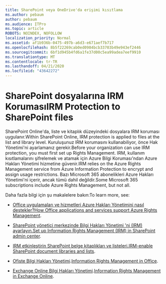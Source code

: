 ```yaml
---
title: SharePoint veya OneDrive'da erişimi kısıtlama
ms.author: pebaum
author: pebaum
ms.audience: ITPro
ms.topic: article
ROBOTS: NOINDEX, NOFOLLOW
localization_priority: Normal
ms.assetid: af1b936b-0475-497b-a6d3-e671aef7b717
ms.openlocfilehash: 8b5f22269cab0ed0984bcb33703b49e943ef2446
ms.sourcegitcommit: 6bf1d945b4fd6a1fe37d00c5ea99adea7eef9910
ms.translationtype: MT
ms.contentlocale: tr-TR
ms.lasthandoff: 04/21/2020
ms.locfileid: "43642272"
---
```

# <a name="irm-protection-to-sharepoint-files"></a><span data-ttu-id="e8eee-102">SharePoint dosyalarına IRM Koruması</span><span class="sxs-lookup"><span data-stu-id="e8eee-102">IRM Protection to SharePoint files</span></span>


<span data-ttu-id="e8eee-103">SharePoint Online'da, liste ve kitaplık düzeyindeki dosyalara IRM koruması uygulanır.</span><span class="sxs-lookup"><span data-stu-id="e8eee-103">Within SharePoint Online, IRM protection is applied to files at the list and library level.</span></span> <span data-ttu-id="e8eee-104">Kuruluşunuz IRM korumasını kullanabiliyor, önce Hak Yönetimi'ni ayarlamanız gerekir.</span><span class="sxs-lookup"><span data-stu-id="e8eee-104">Before your organization can use IRM protection, you must first set up Rights Management.</span></span> <span data-ttu-id="e8eee-105">IRM, kullanım kısıtlamalarını şifrelemek ve atamak için Azure Bilgi Koruması'ndan Azure Hakları Yönetimi hizmetine güvenir.</span><span class="sxs-lookup"><span data-stu-id="e8eee-105">IRM relies on the Azure Rights Management service from Azure Information Protection to encrypt and assign usage restrictions.</span></span> <span data-ttu-id="e8eee-106">Bazı Microsoft 365 abonelikleri Azure Hakları Yönetimi'ni içerir, ancak tümü dahil değildir.</span><span class="sxs-lookup"><span data-stu-id="e8eee-106">Some Microsoft 365 subscriptions include Azure Rights Management, but not all.</span></span> 

<span data-ttu-id="e8eee-107">Daha fazla bilgi için şu makalelere bakın:</span><span class="sxs-lookup"><span data-stu-id="e8eee-107">To learn more, see:</span></span>

- <span data-ttu-id="e8eee-108">[Office uygulamaları ve hizmetleri Azure Hakları Yönetimini nasıl destekler?](https://docs.microsoft.com/azure/information-protection/understand-explore/office-apps-services-support)</span><span class="sxs-lookup"><span data-stu-id="e8eee-108">[How Office applications and services support Azure Rights Management](https://docs.microsoft.com/azure/information-protection/understand-explore/office-apps-services-support).</span></span>

- <span data-ttu-id="e8eee-109">[SharePoint yönetici merkezinde Bilgi Hakları Yönetimi 'ni (IRM) ayarlayın.](https://docs.microsoft.com/office365/securitycompliance/set-up-irm-in-sp-admin-center)</span><span class="sxs-lookup"><span data-stu-id="e8eee-109">[Set up Information Rights Management (IRM) in SharePoint admin center](https://docs.microsoft.com/office365/securitycompliance/set-up-irm-in-sp-admin-center).</span></span>

- <span data-ttu-id="e8eee-110">[IRM etkinleştirin SharePoint belge kitaplıkları ve listeleri.](https://docs.microsoft.com/office365/securitycompliance/set-up-irm-in-sp-admin-center#irm-enable-sharepoint-document-libraries-and-lists)</span><span class="sxs-lookup"><span data-stu-id="e8eee-110">[IRM-enable SharePoint document libraries and lists](https://docs.microsoft.com/office365/securitycompliance/set-up-irm-in-sp-admin-center#irm-enable-sharepoint-document-libraries-and-lists).</span></span>

- <span data-ttu-id="e8eee-111">[Ofiste Bilgi Hakları Yönetimi](https://support.office.com/Article/Information-Rights-Management-in-Office-c7a70797-6b1e-493f-acf7-92a39b85e30c).</span><span class="sxs-lookup"><span data-stu-id="e8eee-111">[Information Rights Management in Office](https://support.office.com/Article/Information-Rights-Management-in-Office-c7a70797-6b1e-493f-acf7-92a39b85e30c).</span></span>

- <span data-ttu-id="e8eee-112">[Exchange Online Bilgi Hakları Yönetimi](https://docs.microsoft.com/office365/SecurityCompliance/information-rights-management-in-exchange-online).</span><span class="sxs-lookup"><span data-stu-id="e8eee-112">[Information Rights Management in Exchange Online](https://docs.microsoft.com/office365/SecurityCompliance/information-rights-management-in-exchange-online).</span></span>


